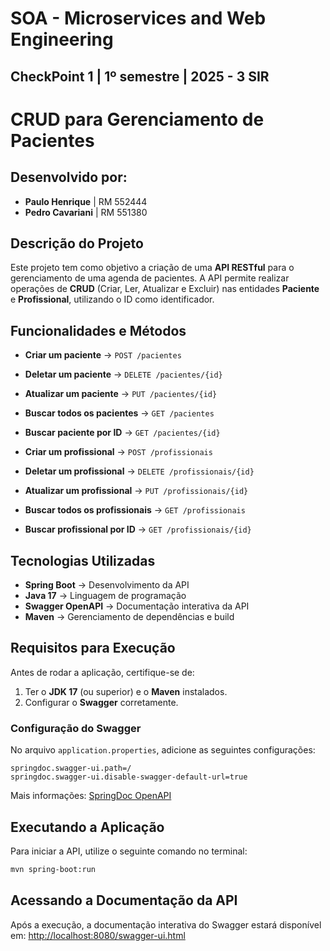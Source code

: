 # SOA - Microservices and Web Engineering

## CheckPoint 1 | 1º semestre | 2025 - 3 SIR

# CRUD para Gerenciamento de Pacientes

## Desenvolvido por:

- **Paulo Henrique** | RM 552444
- **Pedro Cavariani** | RM 551380

## Descrição do Projeto

Este projeto tem como objetivo a criação de uma **API RESTful** para o gerenciamento de uma agenda de pacientes. A API permite realizar operações de **CRUD** (Criar, Ler, Atualizar e Excluir) nas entidades **Paciente** e **Profissional**, utilizando o ID como identificador.

## Funcionalidades e Métodos

- **Criar um paciente** → `POST /pacientes`
- **Deletar um paciente** → `DELETE /pacientes/{id}`
- **Atualizar um paciente** → `PUT /pacientes/{id}`
- **Buscar todos os pacientes** → `GET /pacientes`
- **Buscar paciente por ID** → `GET /pacientes/{id}`

- **Criar um profissional** → `POST /profissionais`
- **Deletar um profissional** → `DELETE /profissionais/{id}`
- **Atualizar um profissional** → `PUT /profissionais/{id}`
- **Buscar todos os profissionais** → `GET /profissionais`
- **Buscar profissional por ID** → `GET /profissionais/{id}`

## Tecnologias Utilizadas

- **Spring Boot** → Desenvolvimento da API
- **Java 17** → Linguagem de programação
- **Swagger OpenAPI** → Documentação interativa da API
- **Maven** → Gerenciamento de dependências e build

## Requisitos para Execução

Antes de rodar a aplicação, certifique-se de:

1. Ter o **JDK 17** (ou superior) e o **Maven** instalados.
2. Configurar o **Swagger** corretamente.

### Configuração do Swagger

No arquivo `application.properties`, adicione as seguintes configurações:

```properties
springdoc.swagger-ui.path=/ 
springdoc.swagger-ui.disable-swagger-default-url=true
```
Mais informações: [SpringDoc OpenAPI](https://springdoc.org/properties.html)

## Executando a Aplicação

Para iniciar a API, utilize o seguinte comando no terminal:
```sh
mvn spring-boot:run
```

## Acessando a Documentação da API

Após a execução, a documentação interativa do Swagger estará disponível em: [http://localhost:8080/swagger-ui.html](http://localhost:8080/swagger-ui.html)
